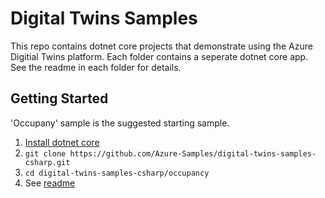 # Digital Twins Samples

This repo contains dotnet core projects that demonstrate using the Azure Digitial Twins platform.  Each folder contains a seperate dotnet core app.  See the readme in each folder for details.

## Getting Started

'Occupany' sample is the suggested starting sample.

1. [Install dotnet core](https://www.microsoft.com/net/download)
1. `git clone https://github.com/Azure-Samples/digital-twins-samples-csharp.git`
1. `cd digital-twins-samples-csharp/occupancy`
1. See [readme](./occupany/readme.md)